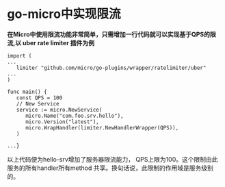 # go-micro中实现限流


**在Micro中使用限流功能非常简单，只需增加一行代码就可以实现基于QPS的限流,以 uber rate limiter 插件为例**

   

 
    import (
    ...
       limiter "github.com/micro/go-plugins/wrapper/ratelimiter/uber"
    ...
    )
    
    func main() {
       const QPS = 100
       // New Service
       service := micro.NewService(
          micro.Name("com.foo.srv.hello"),
          micro.Version("latest"),
          micro.WrapHandler(limiter.NewHandlerWrapper(QPS)),
       )
    
    ...}

以上代码便为hello-srv增加了服务器限流能力， QPS上限为100。这个限制由此服务的所有handler所有method 共享。换句话说，此限制的作用域是服务级别的。